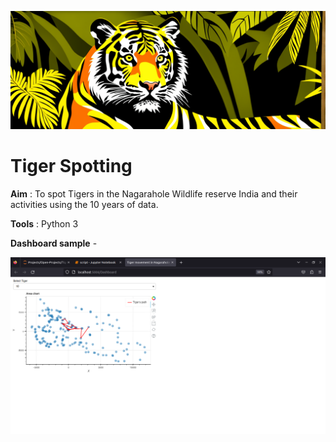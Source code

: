 ![Image](tiger_king.png)

# Tiger Spotting

**Aim** : To spot Tigers in the Nagarahole Wildlife reserve India and their activities using the 10 years of data.

**Tools** : Python 3

**Dashboard sample** -

![Image](tiger_db.png)

